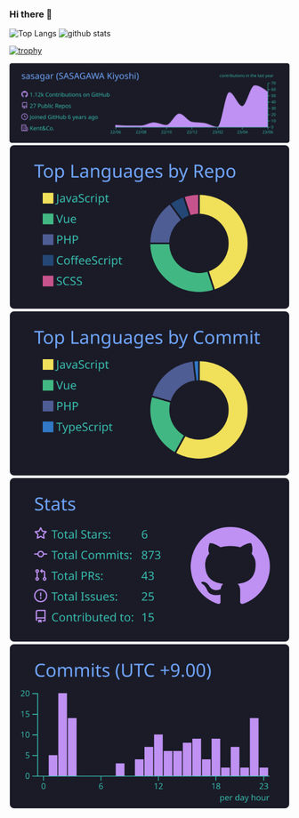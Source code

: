 ### Hi there 👋

<!--
**sasagar/sasagar** is a ✨ _special_ ✨ repository because its `README.md` (this file) appears on your GitHub profile.

Here are some ideas to get you started:

- 🔭 I’m currently working on ...
- 🌱 I’m currently learning ...
- 👯 I’m looking to collaborate on ...
- 🤔 I’m looking for help with ...
- 💬 Ask me about ...
- 📫 How to reach me: ...
- 😄 Pronouns: ...
- ⚡ Fun fact: ...
-->

<div align="left"> 
  <img alt="Top Langs" height="150px" src="https://github-readme-stats.vercel.app/api/top-langs/?username=sasagar&layout=compact&theme=tokyonight&hide_border=true">
  <img alt="github stats" height="150px" src="https://github-readme-stats.vercel.app/api?username=sasagar&theme=tokyonight&show_icons=true&hide_border=true">
</div>

[![trophy](https://github-profile-trophy.vercel.app/?username=sasagar&theme=tokyonight&column=7&no-frame=true&title=MultiLanguage,Commits,Repositories,Issues,PullRequest,Stars,Followers)](https://github.com/ryo-ma/github-profile-trophy)

[![](https://raw.githubusercontent.com/sasagar/sasagar/main/profile-summary-card-output/tokyonight/0-profile-details.svg)](https://github.com/vn7n24fzkq/github-profile-summary-cards)
[![](https://raw.githubusercontent.com/sasagar/sasagar/main/profile-summary-card-output/tokyonight/1-repos-per-language.svg)](https://github.com/vn7n24fzkq/github-profile-summary-cards) [![](https://raw.githubusercontent.com/sasagar/sasagar/main/profile-summary-card-output/tokyonight/2-most-commit-language.svg)](https://github.com/vn7n24fzkq/github-profile-summary-cards)
[![](https://raw.githubusercontent.com/sasagar/sasagar/main/profile-summary-card-output/tokyonight/3-stats.svg)](https://github.com/vn7n24fzkq/github-profile-summary-cards) [![](https://raw.githubusercontent.com/sasagar/sasagar/main/profile-summary-card-output/tokyonight/4-productive-time.svg)](https://github.com/vn7n24fzkq/github-profile-summary-cards)
